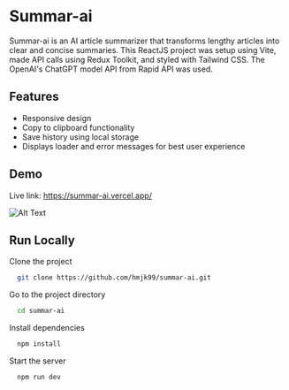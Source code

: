 
# Summar-ai

Summar-ai is an AI article summarizer that transforms lengthy articles into clear and concise summaries. This ReactJS project was setup using Vite, made API calls using Redux Toolkit, and styled with Tailwind CSS. The OpenAI's ChatGPT model API from Rapid API was used. 
## Features

- Responsive design
- Copy to clipboard functionality
- Save history using local storage
- Displays loader and error messages for best user experience
## Demo

Live link: https://summar-ai.vercel.app/

![Alt Text](https://media.giphy.com/media/v1.Y2lkPTc5MGI3NjExMDI1MTRkNzk1Y2QzMWNjOWY4MTgzN2RmY2U0Y2QxZmI0NzUzNzdkOCZlcD12MV9pbnRlcm5hbF9naWZzX2dpZklkJmN0PWc/JUrgFbOPwQWMYbNlEk/giphy.gif)

## Run Locally

Clone the project

```bash
  git clone https://github.com/hmjk99/summar-ai.git
```

Go to the project directory

```bash
  cd summar-ai
```

Install dependencies

```bash
  npm install
```

Start the server

```bash
  npm run dev
```

